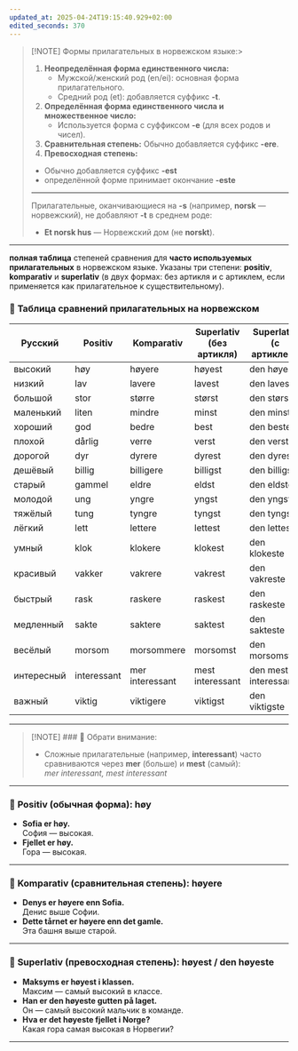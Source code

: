 ```yaml
---
updated_at: 2025-04-24T19:15:40.929+02:00
edited_seconds: 370
---
```


> [!NOTE]  Формы прилагательных в норвежском языке:> 
> 1. **Неопределённая форма единственного числа:**
>     - Мужской/женский род (en/ei): основная форма прилагательного.
>     - Средний род (et): добавляется суффикс **-t**.
> 2. **Определённая форма единственного числа и множественное число:**
>     - Используется форма с суффиксом **-e** (для всех родов и чисел).
> 3. **Сравнительная степень:** Обычно добавляется суффикс **-ere**.
> 4. **Превосходная степень:** 
> 	- Обычно добавляется суффикс **-est** 
> 	- определённой форме принимает окончание **-este**
> ***
> 
> Прилагательные, оканчивающиеся на **-s** (например, **norsk** — норвежский), не 
>  добавляют **-t** в среднем роде:
>   - **Et norsk hus** — Норвежский дом (не **norskt**).

***

**полная таблица** степеней сравнения для **часто используемых прилагательных** в норвежском языке. Указаны три степени: **positiv**, **komparativ** и **superlativ** (в двух формах: без артикля и с артиклем, если применяется как прилагательное к существительному).

### 📘 **Таблица сравнений прилагательных на норвежском**

|Русский|Positiv|Komparativ|Superlativ (без артикля)|Superlativ (с артиклем)|
|---|---|---|---|---|
|высокий|høy|høyere|høyest|den høyeste|
|низкий|lav|lavere|lavest|den laveste|
|большой|stor|større|størst|den største|
|маленький|liten|mindre|minst|den minste|
|хороший|god|bedre|best|den beste|
|плохой|dårlig|verre|verst|den verste|
|дорогой|dyr|dyrere|dyrest|den dyreste|
|дешёвый|billig|billigere|billigst|den billigste|
|старый|gammel|eldre|eldst|den eldste|
|молодой|ung|yngre|yngst|den yngste|
|тяжёлый|tung|tyngre|tyngst|den tyngste|
|лёгкий|lett|lettere|lettest|den letteste|
|умный|klok|klokere|klokest|den klokeste|
|красивый|vakker|vakrere|vakrest|den vakreste|
|быстрый|rask|raskere|raskest|den raskeste|
|медленный|sakte|saktere|saktest|den sakteste|
|весёлый|morsom|morsommere|morsomst|den morsomste|
|интересный|interessant|mer interessant|mest interessant|den mest interessante|
|важный|viktig|viktigere|viktigst|den viktigste|

---

> [!NOTE]  ### 🧠 Обрати внимание:
> - Сложные прилагательные (например, **interessant**) часто сравниваются через **mer** (больше) и **mest** (самый):  
>     _mer interessant, mest interessant_

***
### 📗 **Positiv (обычная форма): høy**

- **Sofia er høy.**  
    София — высокая.    
- **Fjellet er høy.**  
    Гора — высокая.
***
### 📘 **Komparativ (сравнительная степень): høyere**

- **Denys er høyere enn Sofia.**  
    Денис выше Софии.    
- **Dette tårnet er høyere enn det gamle.**  
    Эта башня выше старой.
---
### 📙 **Superlativ (превосходная степень): høyest / den høyeste**

- **Maksyms er høyest i klassen.**  
    Максим — самый высокий в классе.    
- **Han er den høyeste gutten på laget.**  
    Он — самый высокий мальчик в команде.    
- **Hva er det høyeste fjellet i Norge?**  
    Какая гора самая высокая в Норвегии?
---